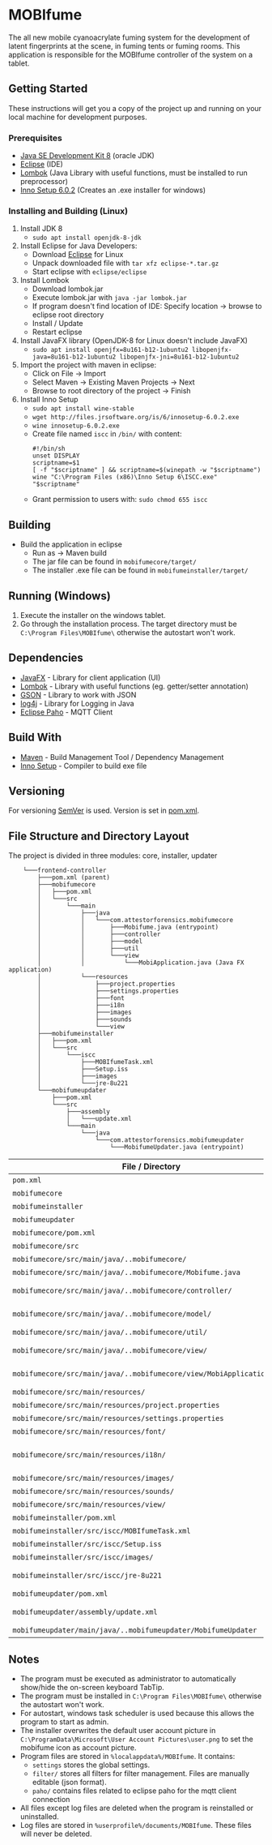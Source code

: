 # MOBIfume

The all new mobile cyanoacrylate fuming system for the development of latent fingerprints at the scene, in fuming tents or fuming rooms.
This application is responsible for the MOBIfume controller of the system on a tablet.

## Getting Started

These instructions will get you a copy of the project up and running on your local machine for development purposes.

### Prerequisites

- [Java SE Development Kit 8](https://www.oracle.com/technetwork/java/javase/downloads/jdk8-downloads-2133151.html) (oracle JDK)
- [Eclipse](https://www.eclipse.org/downloads/packages/release/2019-06/r/eclipse-ide-java-developers) (IDE)
- [Lombok](https://projectlombok.org/download) (Java Library with useful functions, must be installed to run preprocessor)
- [Inno Setup 6.0.2](http://www.jrsoftware.org/isdl.php) (Creates an .exe installer for windows)

### Installing and Building (Linux)

1. Install JDK 8
    - `sudo apt install openjdk-8-jdk`
2. Install Eclipse for Java Developers:
    - Download [Eclipse](https://www.eclipse.org/downloads/packages/release/2019-06/r/eclipse-ide-java-developers) for Linux
    - Unpack downloaded file with `tar xfz eclipse-*.tar.gz`
    - Start eclipse with `eclipse/eclipse`
3. Install Lombok
    - Download lombok.jar
    - Execute lombok.jar with `java -jar lombok.jar`
    - If program doesn't find location of IDE: Specify location -> browse to eclipse root directory
    - Install / Update
    - Restart eclipse
4. Install JavaFX library (OpenJDK-8 for Linux doesn't include JavaFX)
    - `sudo apt install openjfx=8u161-b12-1ubuntu2 libopenjfx-java=8u161-b12-1ubuntu2 libopenjfx-jni=8u161-b12-1ubuntu2`
5. Import the project with maven in eclipse:
    - Click on File -> Import
    - Select Maven -> Existing Maven Projects -> Next
    - Browse to root directory of the project -> Finish
6. Install Inno Setup
    - `sudo apt install wine-stable`
    - `wget http://files.jrsoftware.org/is/6/innosetup-6.0.2.exe`
    - `wine innosetup-6.0.2.exe`
    - Create file named `iscc` in `/bin/` with content:
      ```
      #!/bin/sh  
      unset DISPLAY  
      scriptname=$1  
      [ -f "$scriptname" ] && scriptname=$(winepath -w "$scriptname")  
      wine "C:\Program Files (x86)\Inno Setup 6\ISCC.exe" "$scriptname"
      ```
    - Grant permission to users with: `sudo chmod 655 iscc`
    
## Building    
- Build the application in eclipse
    - Run as -> Maven build
    - The jar file can be found in `mobifumecore/target/`
    - The installer .exe file can be found in `mobifumeinstaller/target/`

## Running (Windows)

1. Execute the installer on the windows tablet.
2. Go through the installation process. The target directory must be `C:\Program Files\MOBIfume\` otherwise the autostart won't work.

## Dependencies

- [JavaFX](https://openjfx.io/) - Library for client application (UI)
- [Lombok](https://projectlombok.org/download) - Library with useful functions (eg. getter/setter annotation)
- [GSON](https://mvnrepository.com/artifact/com.google.code.gson/gson) - Library to work with JSON
- [log4j](https://mvnrepository.com/artifact/log4j/log4j) - Library for Logging in Java
- [Eclipse Paho](https://www.eclipse.org/paho/) - MQTT Client

## Build With

- [Maven](https://maven.apache.org/) - Build Management Tool / Dependency Management
- [Inno Setup](http://www.jrsoftware.org/isinfo.php) - Compiler to build exe file

## Versioning

For versioning [SemVer](https://semver.org/) is used. Version is set in [pom.xml](pom.xml).

## File Structure and Directory Layout

The project is divided in three modules: core, installer, updater

```
    └───frontend-controller
        ├───pom.xml (parent)
        ├───mobifumecore
        │   ├───pom.xml
        │   └───src
        │       └───main
        │           ├───java
        │           │   └───com.attestorforensics.mobifumecore
        │           │       ├───Mobifume.java (entrypoint)
        │           │       ├───controller
        │           │       ├───model
        │           │       ├───util
        │           │       └───view
        │           │           └───MobiApplication.java (Java FX application)
        │           └───resources
        │               ├───project.properties
        │               ├───settings.properties
        │               ├───font
        │               ├───i18n
        │               ├───images
        │               ├───sounds
        │               └───view
        ├───mobifumeinstaller
        │   ├───pom.xml
        │   └───src
        │       └───iscc
        │           ├───MOBIfumeTask.xml
        │           ├───Setup.iss
        │           ├───images
        │           └───jre-8u221
        └───mobifumeupdater
            ├───pom.xml
            └───src
                ├───assembly
                │   └───update.xml
                └───main
                    └───java
                        └───com.attestorforensics.mobifumeupdater
                            └───MobifumeUpdater.java (entrypoint)
```

| File / Directory | Description |
| --- | --- |
| `pom.xml` | Parent maven file defines modules |
| `mobifumecore` | Core mobifume application |
| `mobifumeinstaller` | Installer for windows using inno setup |
| `mobifumeupdater` | Updater for mobifume |
| `mobifumecore/pom.xml` | Maven file for the core project defines dependencies and build instructions |
| `mobifumecore/src` | Contains all source files of the core project |
| `mobifumecore/src/main/java/..mobifumecore/` | Contains all .java source files |
| `mobifumecore/src/main/java/..mobifumecore/Mobifume.java` | Entry point of the application (main-method) |
| `mobifumecore/src/main/java/..mobifumecore/controller/` | Contains the controllers which react on user inputs and connects the view with the model |
| `mobifumecore/src/main/java/..mobifumecore/model/` | Contains all logic of the program (establish connection to broker, create/delete groups, start/stop processes, ...) |
| `mobifumecore/src/main/java/..mobifumecore/util/` | Contains util classes (file manager, logger, localization, setting) |
| `mobifumecore/src/main/java/..mobifumecore/view/` | Contains view related classes (outsourced to `src/main/resources/view` with fxml files) |
| `mobifumecore/src/main/java/..mobifumecore/view/MobiApplication.java` | JavaFX Application main class which initializes the window and loads the main fxml file |
| `mobifumecore/src/main/resources/` | Contains all resources |
| `mobifumecore/src/main/resources/project.properties` | Contains project properties which will be filtered by maven |
| `mobifumecore/src/main/resources/settings.properties` | Contains settings (broker connection credentials, mqtt channels, filter prefix) |
| `mobifumecore/src/main/resources/font/` | Contains additional fonts |
| `mobifumecore/src/main/resources/i18n/` | Contains resource bundles to translate the application to other languages (`src/main/java/..mobifume/util/localization/LocaleFileHandler#copyResources` copies each file individual) |
| `mobifumecore/src/main/resources/images/` | Contains all images |
| `mobifumecore/src/main/resources/sounds/` | Contains all sounds |
| `mobifumecore/src/main/resources/view/` | Contains all .fxml files (JavaFX) which defines the structure of the UI |
| `mobifumeinstaller/pom.xml` | Maven file for the installer project uses inno setup to create installer |
| `mobifumeinstaller/src/iscc/MOBIfumeTask.xml` | Task for windows task scheduler for autostart |
| `mobifumeinstaller/src/iscc/Setup.iss` | Inno Setup script defines instructions to build the exe installer file |
| `mobifumeinstaller/src/iscc/images/` | Contains the logo of mobifume for the installer |
| `mobifumeinstaller/src/iscc/jre-8u221` | Java SE Runtime Environment (JRE) which is included in the installer to provide jre on the target platform (windows tablet) |
| `mobifumeupdater/pom.xml` | Maven file for the updater project |
| `mobifumeupdater/assembly/update.xml` | Assembly instruction to create a compressed update file including the core project |
| `mobifumeupdater/main/java/..mobifumeupdater/MobifumeUpdater` | Entry point of the updater application |

## Notes

- The program must be executed as administrator to automatically show/hide the on-screen keyboard TabTip.
- The program must be installed in `C:\Program Files\MOBIfume\` otherwise the autostart won't work.
- For autostart, windows task scheduler is used because this allows the program to start as admin.
- The installer overwrites the default user account picture in `C:\ProgramData\Microsoft\User Account Pictures\user.png` to set the mobifume icon as account picture.
- Program files are stored in `%localappdata%/MOBIfume`.
    It contains:
    - `settings` stores the global settings.
    - `filter/` stores all filters for filter management. Files are manually editable (json format).
    - `paho/` contains files related to eclipse paho for the mqtt client connection
- All files except log files are deleted when the program is reinstalled or uninstalled.
- Log files are stored in `%userprofile%/documents/MOBIfume`. These files will never be deleted.
